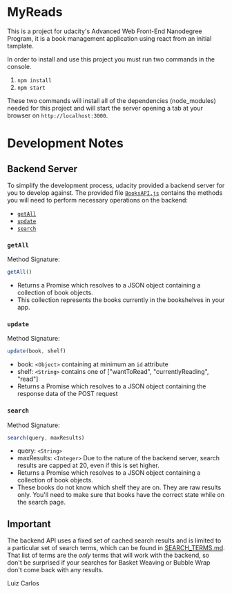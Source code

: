 # MyReads
This is a project for udacity's Advanced Web Front-End Nanodegree Program, it is a book management application using react from an initial tamplate.

In order to install and use this project you must run two commands in the console.
1) `npm install`
2) `npm start`

These two commands will install all of the dependencies (node_modules) needed for this project and will start the server opening a tab at your browser on `http://localhost:3000`.


# Development Notes

## Backend Server

To simplify the development process, udacity provided a backend server for you to develop against. The provided file [`BooksAPI.js`](src/BooksAPI.js) contains the methods you will need to perform necessary operations on the backend:

* [`getAll`](#getall)
* [`update`](#update)
* [`search`](#search)

### `getAll`

Method Signature:

```js
getAll()
```

* Returns a Promise which resolves to a JSON object containing a collection of book objects.
* This collection represents the books currently in the bookshelves in your app.

### `update`

Method Signature:

```js
update(book, shelf)
```

* book: `<Object>` containing at minimum an `id` attribute
* shelf: `<String>` contains one of ["wantToRead", "currentlyReading", "read"]  
* Returns a Promise which resolves to a JSON object containing the response data of the POST request

### `search`

Method Signature:

```js
search(query, maxResults)
```

* query: `<String>`
* maxResults: `<Integer>` Due to the nature of the backend server, search results are capped at 20, even if this is set higher.
* Returns a Promise which resolves to a JSON object containing a collection of book objects.
* These books do not know which shelf they are on. They are raw results only. You'll need to make sure that books have the correct state while on the search page.

## Important
The backend API uses a fixed set of cached search results and is limited to a particular set of search terms, which can be found in [SEARCH_TERMS.md](SEARCH_TERMS.md). That list of terms are the _only_ terms that will work with the backend, so don't be surprised if your searches for Basket Weaving or Bubble Wrap don't come back with any results.


Luiz Carlos
